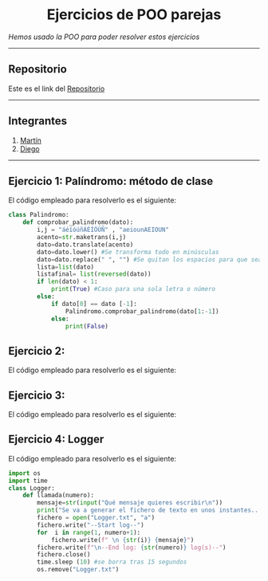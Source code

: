 <h1 align="center">Ejercicios de POO parejas</h1>

*Hemos usado la POO para poder resolver estos ejercicios*

***

<h2>Repositorio</h2>

Este es el link del [Repositorio](https://github.com/Diegodesantos1/Ejercicios_POO_Parejas)

***

<h2>Integrantes</h2>

1. [Martín](https://github.com/mat0ta)
2. [Diego](https://github.com/Diegodesantos1)

***

<h2>Ejercicio 1: Palíndromo: método de clase</h2>

El código empleado para resolverlo es el siguiente:

```python
class Palindromo:
    def comprobar_palindromo(dato):
        i,j = "áéíóúñÁÉÍÓÚÑ" , "aeiounAEIOUN"
        acento=str.maketrans(i,j)
        dato=dato.translate(acento)
        dato=dato.lower() #Se transforma todo en minúsculas
        dato=dato.replace(" ", "") #Se quitan los espacios para que sea más sencillo
        lista=list(dato)
        listafinal= list(reversed(dato))
        if len(dato) < 1:
            print(True) #Caso para una sola letra o número
        else:
            if dato[0] == dato [-1]:
                Palindromo.comprobar_palindromo(dato[1:-1])
            else:
                print(False)
```
<h2>Ejercicio 2:</h2>

El código empleado para resolverlo es el siguiente:

<h2>Ejercicio 3:</h2>

El código empleado para resolverlo es el siguiente:

<h2>Ejercicio 4: Logger</h2>

El código empleado para resolverlo es el siguiente:

```python
import os
import time
class Logger:
    def llamada(numero):
        mensaje=str(input("Qué mensaje quieres escribir\n"))
        print("Se va a generar el fichero de texto en unos instantes...")
        fichero = open("Logger.txt", "a")
        fichero.write("--Start log--")
        for  i in range(1, numero+1):
            fichero.write(f" \n {str(i)} {mensaje}")
        fichero.write(f"\n--End log: {str(numero)} log(s)--")
        fichero.close()
        time.sleep (10) #se borra tras 15 segundos
        os.remove("Logger.txt")
```

